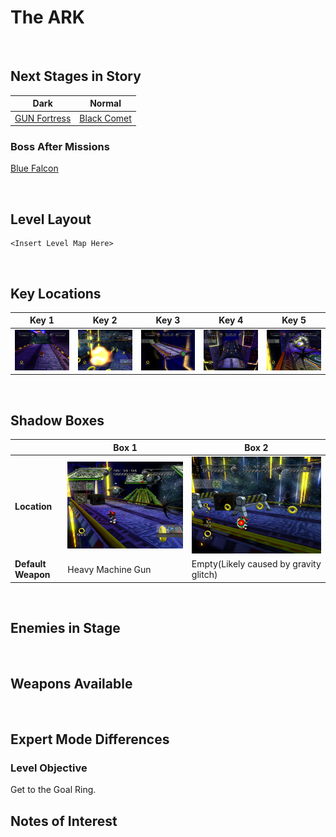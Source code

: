# The ARK

<br />

## Next Stages in Story
|Dark|Normal|
|--|--|
|[GUN Fortress](../GUNFortres)|[Black Comet](../BlackComet)|

### Boss After Missions
[Blue Falcon](../Bosses/HeavyDogBlueFalcon)

<br />

## Level Layout
```
<Insert Level Map Here>
```

<br />

## Key Locations
|Key 1|Key 2|Key 3|Key 4|Key 5|
|--|--|--|--|--|
|[ ![](../img/TheARK/TheARK-Key1.png) ](../img/TheARK/TheARK-Key1.png)|[ ![](../img/TheARK/TheARK-Key2.png) ](../img/TheARK/TheARK-Key2.png)|[ ![](../img/TheARK/TheARK-Key3.png) ](../img/TheARK/TheARK-Key3.png)|[ ![](../img/TheARK/TheARK-Key4.png) ](../img/TheARK/TheARK-Key4.png)|[ ![](../img/TheARK/TheARK-Key5.png) ](../img/TheARK/TheARK-Key5.png)|

<br />

## Shadow Boxes
| |Box 1|Box 2|
|-|-|-|
|__Location__|[ ![](../img/TheARK/TheARK-SpecialWeaponsContainer1.png) ](../img/TheARK/TheARK-SpecialWeaponsContainer1.png)|[ ![](../img/TheARK/TheARK-SpecialWeaponsContainer2.png) ](../img/TheARK/TheARK-SpecialWeaponsContainer2.png)|
|__Default Weapon__|Heavy Machine Gun|Empty(Likely caused by gravity glitch)|

<br />

## Enemies in Stage

<br />

## Weapons Available

<br />

## Expert Mode Differences

### Level Objective
Get to the Goal Ring.

## Notes of Interest

<br />